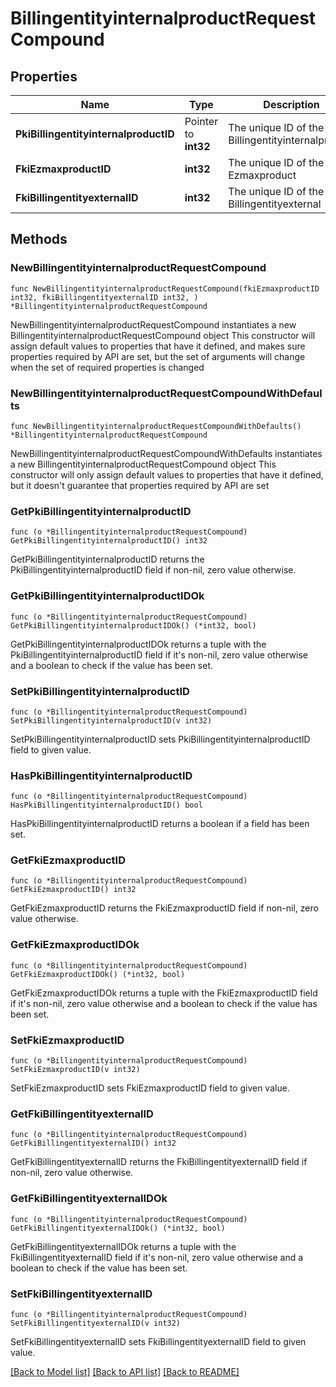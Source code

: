 # BillingentityinternalproductRequestCompound

## Properties

Name | Type | Description | Notes
------------ | ------------- | ------------- | -------------
**PkiBillingentityinternalproductID** | Pointer to **int32** | The unique ID of the Billingentityinternalproduct | [optional] 
**FkiEzmaxproductID** | **int32** | The unique ID of the Ezmaxproduct | 
**FkiBillingentityexternalID** | **int32** | The unique ID of the Billingentityexternal | 

## Methods

### NewBillingentityinternalproductRequestCompound

`func NewBillingentityinternalproductRequestCompound(fkiEzmaxproductID int32, fkiBillingentityexternalID int32, ) *BillingentityinternalproductRequestCompound`

NewBillingentityinternalproductRequestCompound instantiates a new BillingentityinternalproductRequestCompound object
This constructor will assign default values to properties that have it defined,
and makes sure properties required by API are set, but the set of arguments
will change when the set of required properties is changed

### NewBillingentityinternalproductRequestCompoundWithDefaults

`func NewBillingentityinternalproductRequestCompoundWithDefaults() *BillingentityinternalproductRequestCompound`

NewBillingentityinternalproductRequestCompoundWithDefaults instantiates a new BillingentityinternalproductRequestCompound object
This constructor will only assign default values to properties that have it defined,
but it doesn't guarantee that properties required by API are set

### GetPkiBillingentityinternalproductID

`func (o *BillingentityinternalproductRequestCompound) GetPkiBillingentityinternalproductID() int32`

GetPkiBillingentityinternalproductID returns the PkiBillingentityinternalproductID field if non-nil, zero value otherwise.

### GetPkiBillingentityinternalproductIDOk

`func (o *BillingentityinternalproductRequestCompound) GetPkiBillingentityinternalproductIDOk() (*int32, bool)`

GetPkiBillingentityinternalproductIDOk returns a tuple with the PkiBillingentityinternalproductID field if it's non-nil, zero value otherwise
and a boolean to check if the value has been set.

### SetPkiBillingentityinternalproductID

`func (o *BillingentityinternalproductRequestCompound) SetPkiBillingentityinternalproductID(v int32)`

SetPkiBillingentityinternalproductID sets PkiBillingentityinternalproductID field to given value.

### HasPkiBillingentityinternalproductID

`func (o *BillingentityinternalproductRequestCompound) HasPkiBillingentityinternalproductID() bool`

HasPkiBillingentityinternalproductID returns a boolean if a field has been set.

### GetFkiEzmaxproductID

`func (o *BillingentityinternalproductRequestCompound) GetFkiEzmaxproductID() int32`

GetFkiEzmaxproductID returns the FkiEzmaxproductID field if non-nil, zero value otherwise.

### GetFkiEzmaxproductIDOk

`func (o *BillingentityinternalproductRequestCompound) GetFkiEzmaxproductIDOk() (*int32, bool)`

GetFkiEzmaxproductIDOk returns a tuple with the FkiEzmaxproductID field if it's non-nil, zero value otherwise
and a boolean to check if the value has been set.

### SetFkiEzmaxproductID

`func (o *BillingentityinternalproductRequestCompound) SetFkiEzmaxproductID(v int32)`

SetFkiEzmaxproductID sets FkiEzmaxproductID field to given value.


### GetFkiBillingentityexternalID

`func (o *BillingentityinternalproductRequestCompound) GetFkiBillingentityexternalID() int32`

GetFkiBillingentityexternalID returns the FkiBillingentityexternalID field if non-nil, zero value otherwise.

### GetFkiBillingentityexternalIDOk

`func (o *BillingentityinternalproductRequestCompound) GetFkiBillingentityexternalIDOk() (*int32, bool)`

GetFkiBillingentityexternalIDOk returns a tuple with the FkiBillingentityexternalID field if it's non-nil, zero value otherwise
and a boolean to check if the value has been set.

### SetFkiBillingentityexternalID

`func (o *BillingentityinternalproductRequestCompound) SetFkiBillingentityexternalID(v int32)`

SetFkiBillingentityexternalID sets FkiBillingentityexternalID field to given value.



[[Back to Model list]](../README.md#documentation-for-models) [[Back to API list]](../README.md#documentation-for-api-endpoints) [[Back to README]](../README.md)


